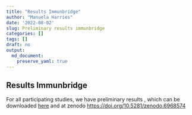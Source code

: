 ```yaml
---
title: "Results Immunbridge"
author: "Manuela Harries"
date: '2022-08-02'
slug: Preliminary results immunbridge
categories: []
tags: []
draft: no
output: 
  md_document:
    preserve_yaml: true
---
```


## Results Immunbridge

For all participating studies, we have preliminary results , which can be downloaded [here](https://github.com/hzi-braunschweig/serohub/blob/master/static/data/Immunebridge_Interimsanalyse_August_2022.pdf) and at zenodo https://doi.org/10.5281/zenodo.6968574
